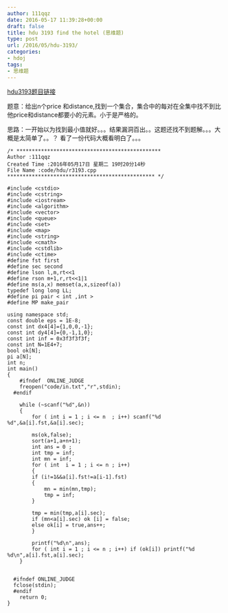 ```yaml
---
author: 111qqz
date: 2016-05-17 11:39:28+00:00
draft: false
title: hdu 3193 find the hotel (思维题)
type: post
url: /2016/05/hdu-3193/
categories:
- hdoj
tags:
- 思维题
---
```


[hdu3193题目链接](http://acm.hdu.edu.cn/showproblem.php?pid=3193)

题意：给出n个price 和distance,找到一个集合，集合中的每对在全集中找不到比他price和distance都要小的元素。小于是严格的。

思路：一开始以为找到最小值就好。。。结果漏洞百出。。这题还找不到题解。。。大概是太简单了。。？ 看了一份代码大概看明白了。。。

 

    
    /* ***********************************************
    Author :111qqz
    Created Time :2016年05月17日 星期二 19时20分14秒
    File Name :code/hdu/r3193.cpp
    ************************************************ */
    
    #include <cstdio>
    #include <cstring>
    #include <iostream>
    #include <algorithm>
    #include <vector>
    #include <queue>
    #include <set>
    #include <map>
    #include <string>
    #include <cmath>
    #include <cstdlib>
    #include <ctime>
    #define fst first
    #define sec second
    #define lson l,m,rt<<1
    #define rson m+1,r,rt<<1|1
    #define ms(a,x) memset(a,x,sizeof(a))
    typedef long long LL;
    #define pi pair < int ,int >
    #define MP make_pair
    
    using namespace std;
    const double eps = 1E-8;
    const int dx4[4]={1,0,0,-1};
    const int dy4[4]={0,-1,1,0};
    const int inf = 0x3f3f3f3f;
    const int N=1E4+7;
    bool ok[N];
    pi a[N];
    int n;
    int main()
    {
    	#ifndef  ONLINE_JUDGE 
    	freopen("code/in.txt","r",stdin);
      #endif
    
    	while (~scanf("%d",&n))
    	{
    	    for ( int i = 1 ; i <= n  ; i++) scanf("%d %d",&a[i].fst,&a[i].sec);
    	    
    	    ms(ok,false);
    	    sort(a+1,a+n+1);
    	    int ans = 0 ;
    	    int tmp = inf;
    	    int mn = inf;
    	    for ( int  i = 1 ; i <= n ; i++)
    	    {
    		if (i!=1&&a[i].fst!=a[i-1].fst)
    		{
    		    mn = min(mn,tmp);
    		    tmp = inf;
    		}
    
    		tmp = min(tmp,a[i].sec);
    		if (mn<a[i].sec) ok [i] = false;
    		else ok[i] = true,ans++;
    	    }
    
    	    printf("%d\n",ans);
    	    for ( int i = 1 ; i <= n ; i++) if (ok[i]) printf("%d %d\n",a[i].fst,a[i].sec);
    	}
        
     
      #ifndef ONLINE_JUDGE  
      fclose(stdin);
      #endif
        return 0;
    }
    




